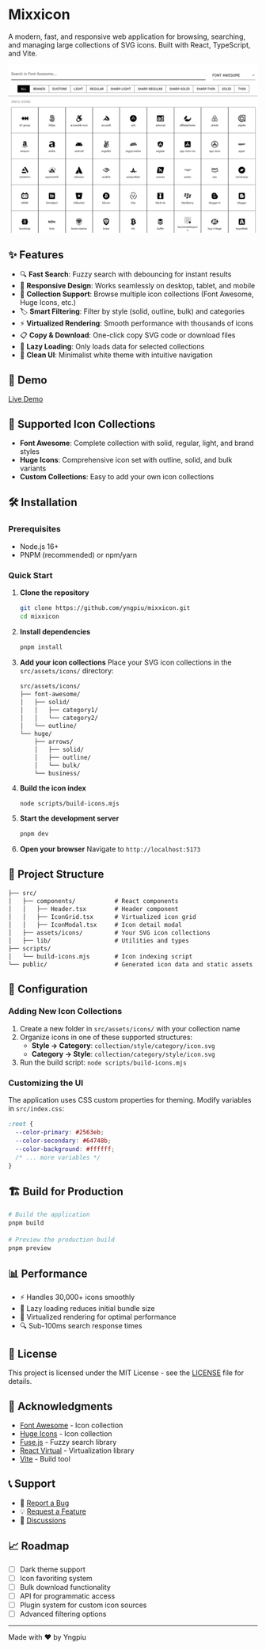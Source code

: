 # Mixxicon

A modern, fast, and responsive web application for browsing, searching, and managing large collections of SVG icons. Built with React, TypeScript, and Vite.

![Mixxicon Screenshot](screenshot.png)

## ✨ Features

- 🔍 **Fast Search**: Fuzzy search with debouncing for instant results
- 📱 **Responsive Design**: Works seamlessly on desktop, tablet, and mobile
- 🎨 **Collection Support**: Browse multiple icon collections (Font Awesome, Huge Icons, etc.)
- 🏷️ **Smart Filtering**: Filter by style (solid, outline, bulk) and categories
- ⚡ **Virtualized Rendering**: Smooth performance with thousands of icons
- 📋 **Copy & Download**: One-click copy SVG code or download files
- 🎯 **Lazy Loading**: Only loads data for selected collections
- 🌟 **Clean UI**: Minimalist white theme with intuitive navigation

## 🚀 Demo

[Live Demo](https://mixxicon.netlify.app/)

## 📁 Supported Icon Collections

- **Font Awesome**: Complete collection with solid, regular, light, and brand styles
- **Huge Icons**: Comprehensive icon set with outline, solid, and bulk variants
- **Custom Collections**: Easy to add your own icon collections

## 🛠️ Installation

### Prerequisites

- Node.js 16+
- PNPM (recommended) or npm/yarn

### Quick Start

1. **Clone the repository**

   ```bash
   git clone https://github.com/yngpiu/mixxicon.git
   cd mixxicon
   ```

2. **Install dependencies**

   ```bash
   pnpm install
   ```

3. **Add your icon collections**
   Place your SVG icon collections in the `src/assets/icons/` directory:

   ```
   src/assets/icons/
   ├── font-awesome/
   │   ├── solid/
   │   │   ├── category1/
   │   │   └── category2/
   │   └── outline/
   └── huge/
       ├── arrows/
       │   ├── solid/
       │   ├── outline/
       │   └── bulk/
       └── business/
   ```

4. **Build the icon index**

   ```bash
   node scripts/build-icons.mjs
   ```

5. **Start the development server**

   ```bash
   pnpm dev
   ```

6. **Open your browser**
   Navigate to `http://localhost:5173`

## 📂 Project Structure

```
├── src/
│   ├── components/           # React components
│   │   ├── Header.tsx        # Header component
│   │   ├── IconGrid.tsx      # Virtualized icon grid
│   │   ├── IconModal.tsx     # Icon detail modal
│   ├── assets/icons/         # Your SVG icon collections
│   ├── lib/                  # Utilities and types
├── scripts/
│   └── build-icons.mjs       # Icon indexing script
└── public/                   # Generated icon data and static assets
```

## 🔧 Configuration

### Adding New Icon Collections

1. Create a new folder in `src/assets/icons/` with your collection name
2. Organize icons in one of these supported structures:
   - **Style → Category**: `collection/style/category/icon.svg`
   - **Category → Style**: `collection/category/style/icon.svg`
3. Run the build script: `node scripts/build-icons.mjs`

### Customizing the UI

The application uses CSS custom properties for theming. Modify variables in `src/index.css`:

```css
:root {
  --color-primary: #2563eb;
  --color-secondary: #64748b;
  --color-background: #ffffff;
  /* ... more variables */
}
```

## 🏗️ Build for Production

```bash
# Build the application
pnpm build

# Preview the production build
pnpm preview
```

## 📊 Performance

- ⚡ Handles 30,000+ icons smoothly
- 🚀 Lazy loading reduces initial bundle size
- 💨 Virtualized rendering for optimal performance
- 🔍 Sub-100ms search response times

## 📝 License

This project is licensed under the MIT License - see the [LICENSE](LICENSE) file for details.

## 🙏 Acknowledgments

- [Font Awesome](https://fontawesome.com/) - Icon collection
- [Huge Icons](https://hugeicons.com/) - Icon collection
- [Fuse.js](https://fusejs.io/) - Fuzzy search library
- [React Virtual](https://tanstack.com/virtual) - Virtualization library
- [Vite](https://vitejs.dev/) - Build tool

## 📞 Support

- 🐛 [Report a Bug](https://github.com/yngpiu/mixxicon/issues)
- 💡 [Request a Feature](https://github.com/yngpiu/mixxicon/issues)
- 💬 [Discussions](https://github.com/yngpiu/mixxicon/discussions)

## 📈 Roadmap

- [ ] Dark theme support
- [ ] Icon favoriting system
- [ ] Bulk download functionality
- [ ] API for programmatic access
- [ ] Plugin system for custom icon sources
- [ ] Advanced filtering options

---

Made with ❤️ by Yngpiu
